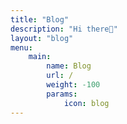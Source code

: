 ```yaml
---
title: "Blog"
description: "Hi there👋"
layout: "blog"
menu:
    main:
        name: Blog
        url: /
        weight: -100
        params:
            icon: blog
---
```

